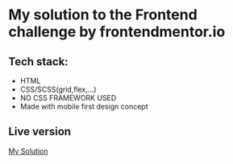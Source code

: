 # My solution to the Frontend challenge by frontendmentor.io
 ## Tech stack: 
 * HTML
 * CSS/SCSS(grid,flex,...)
  * NO CSS FRAMEWORK USED 
  * Made with mobile first design concept
## Live version
[My Solution](https://sinamoraddar.github.io/Fylo-landing-page-with-features-grid-section/) 
